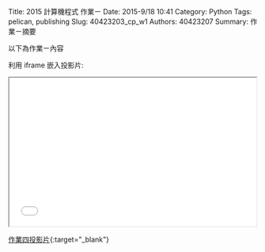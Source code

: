 Title: 2015 計算機程式 作業ㄧ
Date: 2015-9/18 10:41
Category: Python
Tags: pelican, publishing
Slug: 40423203_cp_w1
Authors: 40423207
Summary: 作業ㄧ摘要

以下為作業ㄧ內容

利用 iframe 嵌入投影片:

<iframe src="40423203_cp_w1_p.html" width="500" height="300"></iframe>

[作業四投影片](40423207_cp_w1_p.html){:target="_blank"}